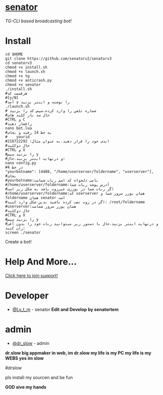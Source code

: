 # [senator](https://github.com/senatorv2)
*TG-CLI based broadcasting bot!*


# Install
```
cd $HOME
git clone https://github.com/senatorv2/senatorv3
cd senatorv3
chmod +x install.sh
chmod +x launch.sh
chmod +x tg
chmod +x anticrash.py
chmod +x senator
./install.sh
#هرقسمت که 
#[y/N]
#آمد y را نوشته و اینتر بزنید
./launch.sh
# شماره تلفن را وارد کرده.سپس کد را بزنید
#حال سه بار کلید های
#CTRL و C
#رافشار دهید
nano bot.lua
#به خط 14 رفته و بجای
#    yourid
#ایدی خود را قرار دهید.به عنوان مثال: 218722292
#حال دوکلید
#CTRL و X
#را بزنید سپس y
#و درنهایت اینتر بزنید.حال:
nano config.py
#در خط 4
"yourbotname": [4488, "/home/userserver/foldername", "userserver"],
#بجای
#yourbotname:نامی دلخواه که اسم ربات شماست
#/home/userserver/foldername:آدرس پوشه ربات شما
#اگر ربات شما در یوزری غیرروت باشد به شکل زیر است
#/home/userserver/foldername:که userserver همان یوزر سرور شما و foldername همان senator است
#اگر در روت نصب کرده باشید بدین شکل وارد کنید: /root/foldername
#userserver:همان یوزر سرور شماست
#حال دوکلید
#CTRL و X
#را بزنید سپس y
#و درنهایت اینتر بزنید.حال با دستور زیر میتوانید ربات خود را بدون آفی ران کنید:
screen ./senator
```
Create a bot!


# Help And More...
[Click here to join support!](https://telegram.me/joinchat/CiQ430ApYbU4pHCdc65gKg)

# Developer
* [@Lv_t_m](https://telegram.me/Lv_t_m) - senator
<b>Edit and Develop by senatortem</b>


# admin
 * [@dr_slow](https://telegram.me/sudo_dr_slow) - admin
 
 <b> dr.slow big appmaker in web, im dr.slow my life is my PC my life is my WEBS yes im slow </b> 
 
 
 
 
 #drslow
 
 pls install my sourcen and be fun
 
 
 <b> GOD sive my hands </b>
 
 

